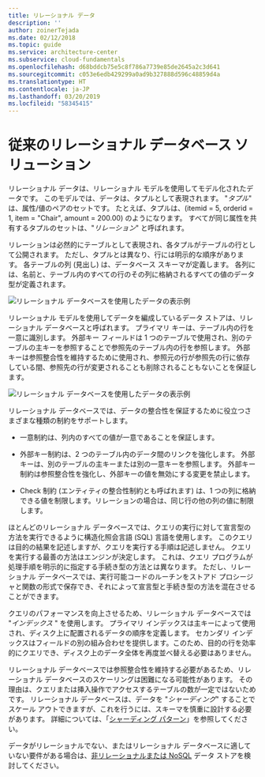 ```yaml
---
title: リレーショナル データ
description: ''
author: zoinerTejada
ms.date: 02/12/2018
ms.topic: guide
ms.service: architecture-center
ms.subservice: cloud-fundamentals
ms.openlocfilehash: d68bddcb75e5c8f786a7739e85de2645a2c3d641
ms.sourcegitcommit: c053e6edb429299a0ad9b327888d596c48859d4a
ms.translationtype: HT
ms.contentlocale: ja-JP
ms.lasthandoff: 03/20/2019
ms.locfileid: "58345415"
---
```

# <a name="traditional-relational-database-solutions"></a>従来のリレーショナル データベース ソリューション

リレーショナル データは、リレーショナル モデルを使用してモデル化されたデータです。 このモデルでは、データは、タプルとして表現されます。 "*タプル*" は、属性/値のペアのセットです。 たとえば、タプルは、(itemid = 5, orderid = 1, item = "Chair", amount = 200.00) のようになります。 すべてが同じ属性を共有するタプルのセットは、"*リレーション*" と呼ばれます。

リレーションは必然的にテーブルとして表現され、各タプルがテーブルの行として公開されます。 ただし、タプルとは異なり、行には明示的な順序があります。 各テーブルの列 (見出し) は、データベース スキーマが定義します。 各列には、名前と、テーブル内のすべての行のその列に格納されるすべての値のデータ型が定義されます。

![リレーショナル データベースを使用したデータの表示例](../images/example-relational.png)

リレーショナル モデルを使用してデータを編成しているデータ ストアは、リレーショナル データベースと呼ばれます。 プライマリ キーは、テーブル内の行を一意に識別します。 外部キー フィールドは 1 つのテーブルで使用され、別のテーブルの主キーを参照することで参照先のテーブル内の行を参照します。 外部キーは参照整合性を維持するために使用され、参照元の行が参照先の行に依存している間、参照先の行が変更されることも削除されることもないことを保証します。

![リレーショナル データベースを使用したデータの表示例](../images/example-relational2.png)

リレーショナル データベースでは、データの整合性を保証するために役立つさまざまな種類の制約をサポートします。

- 一意制約は、列内のすべての値が一意であることを保証します。

- 外部キー制約は、2 つのテーブル内のデータ間のリンクを強化します。 外部キーは、別のテーブルの主キーまたは別の一意キーを参照します。 外部キー制約は参照整合性を強化し、外部キーの値を無効にする変更を禁止します。

- Check 制約 (エンティティの整合性制約とも呼ばれます) は、1 つの列に格納できる値を制限します。リレーションの場合は、同じ行の他の列の値に制限します。

ほとんどのリレーショナル データベースでは、クエリの実行に対して宣言型の方法を実行できるように構造化照会言語 (SQL) 言語を使用します。 このクエリは目的の結果を記述しますが、クエリを実行する手順は記述しません。 クエリを実行する最善の方法はエンジンが決定します。 これは、クエリ プログラムが処理手順を明示的に指定する手続き型の方法とは異なります。 ただし、リレーショナル データベースでは、実行可能コードのルーチンをストアド プロシージャと関数の形式で保存でき、それによって宣言型と手続き型の方法を混在させることができます。

クエリのパフォーマンスを向上させるため、リレーショナル データベースでは "*インデックス* " を使用します。 プライマリ インデックスは主キーによって使用され、ディスク上に配置されるデータの順序を定義します。 セカンダリ インデックスはフィールドの別の組み合わせを提供します。このため、目的の行を効率的にクエリでき、ディスク上のデータ全体を再度並べ替える必要はありません。

リレーショナル データベースでは参照整合性を維持する必要があるため、リレーショナル データベースのスケーリングは困難になる可能性があります。 その理由は、クエリまたは挿入操作でアクセスするテーブルの数が一定ではないためです。 リレーショナル データベースは、データを "*シャーディング*" することでスケール アウトできますが、これを行うには、スキーマを慎重に設計する必要があります。 詳細については、「[シャーディング パターン](../../patterns/sharding.md)」を参照してください。

データがリレーショナルでない、またはリレーショナル データベースに適していない要件がある場合は、[非リレーショナルまたは NoSQL](../big-data/non-relational-data.md) データ ストアを検討してください。

